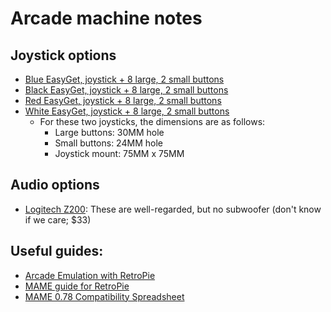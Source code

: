 # Arcade machine notes

## Joystick options
* [Blue EasyGet, joystick + 8 large, 2 small buttons](https://www.amazon.com/Easyget-Raspberry-Retropie-Cabinet-Projects/dp/B00XHLVUBM)
* [Black EasyGet, joystick + 8 large, 2 small buttons](https://www.amazon.com/Easyget-Joystick-Cabinet-Fighting-Support/dp/B00XHM5JPE/ref=pd_cp_21_4?_encoding=UTF8&pd_rd_i=B00XHM5JPE&pd_rd_r=1S0V2GVWZPC88VEQ5MHN&pd_rd_w=l6kTz&pd_rd_wg=8PjZZ&psc=1&refRID=1S0V2GVWZPC88VEQ5MHN)
* [Red EasyGet, joystick + 8 large, 2 small buttons](https://www.amazon.com/Easyget-Arcade-Raspberry-RetroPie-Joystick/dp/B01M9HAVUQ/ref=pd_sim_21_1?_encoding=UTF8&pd_rd_i=B01M9HAVUQ&pd_rd_r=W0SN2PDXFPWD5GJJ7FB2&pd_rd_w=c7aPO&pd_rd_wg=6cf3Q&psc=1&refRID=W0SN2PDXFPWD5GJJ7FB2)
* [White EasyGet, joystick + 8 large, 2 small buttons](https://www.amazon.com/Easyget-Raspberry-Retropie-Cabinet-Projects/dp/B01EY4OXBO/ref=pd_sim_21_2?_encoding=UTF8&pd_rd_i=B01EY4OXBO&pd_rd_r=W0SN2PDXFPWD5GJJ7FB2&pd_rd_w=c7aPO&pd_rd_wg=6cf3Q&psc=1&refRID=W0SN2PDXFPWD5GJJ7FB2)
  * For these two joysticks, the dimensions are as follows:
    * Large buttons: 30MM hole
    * Small buttons: 24MM hole
    * Joystick mount: 75MM x 75MM

## Audio options
* [Logitech Z200](https://www.amazon.com/dp/B00EZ9XKCM/?tag=pcpapi-20): These are well-regarded, but no subwoofer (don't know if we care; $33)

## Useful guides:
* [Arcade Emulation with RetroPie](https://github.com/retropie/retropie-setup/wiki/Arcade)
* [MAME guide for RetroPie](https://github.com/retropie/retropie-setup/wiki/MAME)
* [MAME 0.78 Compatibility Spreadsheet](https://docs.google.com/spreadsheets/d/1LP1MELCvcxu7TfiowF_0ZuvRVEMqlfQyTVetnOJvuJc/edit#gid=1621837949)
